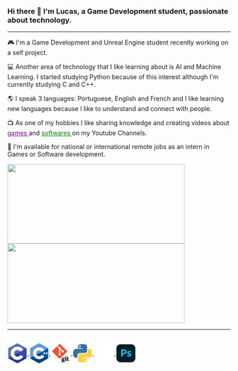 ### Hi there 👋 I'm Lucas, a Game Development student, passionate about technology.
<hr>
 <p>&#127918; I'm a Game Development and Unreal Engine student recently working on a self project. </p>
 <p> &#128187; Another area of technology that I like learning about is AI and Machine Learning. I started studying Python because of this interest although I'm currently studying C and C++.
 <p> &#127758; I speak 3 languages: Portuguese, English and French and I like learning new languages because I like to understand and connect with people. </p>
 <p>&#128250; As one of my hobbies I like sharing knowledge and creating videos about<a style="color:purple;" href="https://www.youtube.com/channel/UC-pEWG2cqs4WJTvIRkvr0kQ"> games </a> and <a style="color:green;" href="https://www.youtube.com/channel/UCNZSNiIxEB2JW2eZOr_2x4Q"> softwares </a> on my Youtube Channels. </p>
 <p> &#129309; I'm available for national or international remote jobs as an intern in Games or Software development.

 <br>


 <div>
  <a href="https://github.com/lucascassimirosena">
  <img align="center" height="180em" width="400em" src="https://github-readme-stats.vercel.app/api?username=lucascassimirosena&show_icons=true&theme=chartreuse-dark&include_all_commits=true&count_private=true"/>
  <img align="center" height="180em" width="400em" src="https://github-readme-stats.vercel.app/api/top-langs/?username=lucascassimirosena&layout=compact&langs_count=7&theme=chartreuse-dark"/>
</div>
 <hr>
 
<div style="display: inline_block"><br>
  <img align="center" alt="LucasSena-C" height="45" width="45" src="https://github.com/lucascassimirosena/lucascassimirosena/blob/main/icons/c%20lucas%20sena.png">
  <img align="center" alt="LucasSena-Cpp" height="45" width="45" src="https://github.com/lucascassimirosena/lucascassimirosena/blob/main/icons/cpp%20lucas%20sena.png">
  <img align="center" alt="LucasSena-git" height="45" width="45" src="https://github.com/lucascassimirosena/lucascassimirosena/blob/main/icons/git%20lucas%20sena.png">
  <img align="center" alt="LucasSena-python" height="45" width="45" src="https://github.com/lucascassimirosena/lucascassimirosena/blob/main/icons/python%20lucas%20sena.png">
  <img align="center" alt="LucasSena-urealengine" height="45" width="45" src="https://github.com/lucascassimirosena/lucascassimirosena/blob/main/icons/unreal%20engine%20lucas%20sena.png">
  <img align="center" alt="LucasSena-ps" height="45" width="45" src="https://github.com/lucascassimirosena/lucascassimirosena/blob/main/icons/ps.png">

</div>
  


                                                                
                                                                
<!--
**lucascassimirosena/lucascassimirosena** is a ✨ _special_ ✨ repository because its `README.md` (this file) appears on your GitHub profile.

Here are some ideas to get you started:

- 🔭 I’m currently working on ...
-
- 👯 I’m looking to collaborate on ...
- 🤔 I’m looking for help with ...
- 💬 Ask me about ...
- 📫 How to reach me: ...
- 😄 Pronouns: ...
- ⚡ Fun fact: ...
-->
